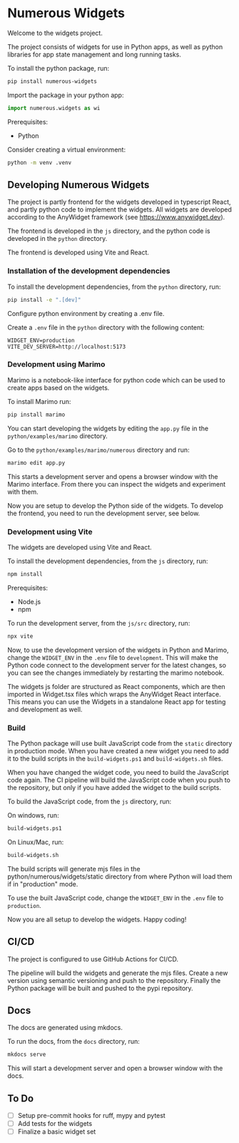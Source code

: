# Numerous Widgets

Welcome to the widgets project.

The project consists of widgets for use in Python apps, as well as python libraries for app state management and long running tasks.

To install the python package, run:

```sh
pip install numerous-widgets
```

Import the package in your python app:

```python
import numerous.widgets as wi
```

Prerequisites:

- Python

Consider creating a virtual environment:

```sh
python -m venv .venv
```

## Developing Numerous Widgets

The project is partly frontend for the widgets developed in typescript React, and partly python code to implement the widgets. All widgets are developed according to the AnyWidget framework (see https://www.anywidget.dev).

The frontend is developed in the `js` directory, and the python code is developed in the `python` directory.

The frontend is developed using Vite and React.

### Installation of the development dependencies

To install the development dependencies, from the `python` directory, run:

```sh
pip install -e ".[dev]"
```

Configure python environment by creating a .env file.

Create a `.env` file in the `python` directory with the following content:

```
WIDGET_ENV=production
VITE_DEV_SERVER=http://localhost:5173
```

### Development using Marimo

Marimo is a notebook-like interface for python code which can be used to create apps based on the widgets.

To install Marimo run:

```sh
pip install marimo
```

You can start developing the widgets by editing the `app.py` file in the `python/examples/marimo` directory.

Go to the `python/examples/marimo/numerous` directory and run:

```sh
marimo edit app.py
```

This starts a development server and opens a browser window with the Marimo interface. From there you can inspect the widgets and experiment with them.

Now you are setup to develop the Python side of the widgets. To develop the frontend, you need to run the development server, see below.

### Development using Vite

The widgets are developed using Vite and React.

To install the development dependencies, from the `js` directory, run:

```sh
npm install
```

Prerequisites:

- Node.js
- npm

To run the development server, from the `js/src` directory, run:

```sh
npx vite
```
Now, to use the development version of the widgets in Python and Marimo, change the `WIDGET_ENV` in the `.env` file to `development`. This will make the Python code connect to the development server for the latest changes, so you can see the changes immediately by restarting the marimo notebook.

The widgets js folder are structured as React components, which are then imported in Widget.tsx files which wraps the AnyWidget React interface. This means you can use the Widgets in a standalone React app for testing and development as well.

### Build

The Python package will use built JavaScript code from the `static` directory in production mode. When you have created a new widget you need to add it to the build scripts in the `build-widgets.ps1` and `build-widgets.sh` files.

When you have changed the widget code, you need to build the JavaScript code again. The CI pipeline will build the JavaScript code when you push to the repository, but only if you have added the widget to the build scripts.

To build the JavaScript code, from the `js` directory, run:

On windows, run:
```sh
build-widgets.ps1
```

On Linux/Mac, run:

```sh
build-widgets.sh
```

The build scripts will generate mjs files in the python/numerous/widgets/static directory from where Python will load them if in "production" mode.

To use the built JavaScript code, change the `WIDGET_ENV` in the `.env` file to `production`.

Now you are all setup to develop the widgets. Happy coding!

## CI/CD

The project is configured to use GitHub Actions for CI/CD.

The pipeline will build the widgets and generate the mjs files. Create a new version using semantic versioning and push to the repository. Finally the Python package will be built and pushed to the pypi repository.

## Docs

The docs are generated using mkdocs.

To run the docs, from the `docs` directory, run:

```sh
mkdocs serve
```

This will start a development server and open a browser window with the docs.

## To Do

- [ ] Setup pre-commit hooks for ruff, mypy and pytest
- [ ] Add tests for the widgets
- [ ] Finalize a basic widget set
